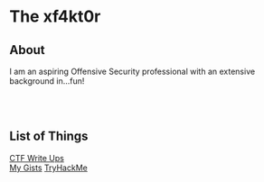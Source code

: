 # **The xf4kt0r**

## **About**
I am an aspiring Offensive Security professional with an extensive background in...fun! 

<br />
<br />

## **List of Things**
[CTF Write Ups](/CTFs/CTF%20Write%20Ups "CTF Write Ups")  
[My Gists](/gists "My Gists")
[TryHackMe](/TryHackMe/tryhackme "TryHackMe")